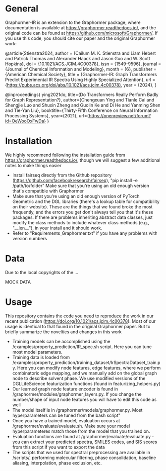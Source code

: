 # General
Graphormer-IR is an extension to the Graphormer package, where documentation is available at https://graphormer.readthedocs.io/, and the original code can be found at https://github.com/microsoft/Graphormer/. If you use this code, you should cite our paper and the original Graphormer work:

@article{Stienstra2024,
   author = {Cailum M. K. Stienstra and Liam Hebert and Patrick Thomas and Alexander Haack and Jason Guo and W. Scott Hopkins},
   doi = {10.1021/ACS.JCIM.4C00378},
   issn = {1549-9596},
   journal = {Journal of Chemical Information and Modeling},
   month = {6},
   publisher = {American Chemical Society},
   title = {Graphormer-IR: Graph Transformers Predict Experimental IR Spectra Using Highly Specialized Attention},
   url = {https://pubs.acs.org/doi/abs/10.1021/acs.jcim.4c00378},
   year = {2024},
}

@inproceedings{
ying2021do,
title={Do Transformers Really Perform Badly for Graph Representation?},
author={Chengxuan Ying and Tianle Cai and Shengjie Luo and Shuxin Zheng and Guolin Ke and Di He and Yanming Shen and Tie-Yan Liu},
booktitle={Thirty-Fifth Conference on Neural Information Processing Systems},
year={2021},
url={https://openreview.net/forum?id=OeWooOxFwDa}
}

# Installation
We highly recommend following the installation guide from https://graphormer.readthedocs.io/, though we will suggest a few additional notes to make things easier
- Install fairseq directly from the Github repository (https://github.com/facebookresearch/fairseq), "pip install -e /path/to/folder" Make sure that you're using an old enough version that's compatible with Graphormer
- Make sure that you're using an old enough version of PyTorch Geometric and the DGL libraries (there's a lookup table for compatibility on their website). These are the things that we found broke the most frequently, and the errors you get don't always tell you that it's these packages. If there are problems inheriting abstract data classes, just modify the class methods to include whatever class methods (e.g., "\_\_len\_\_"), in your install and it should work.
- Refer to "Requirements_Graphormer.txt" if you have any problems with version numbers

# Data
Due to the local copyrights of the  ...

MOCK DATA

  
# Usage
This repository contains the code you need to reproduce the work in our recent publication (https://doi.org/10.1021/acs.jcim.4c00378). Most of our usage is identical to that found in the original Graphormer paper. But to briefly summarize the novelties and changes in this work

- Training models can be accomplished using the /examples/property_prediction/IR_spec.sh script. Here you can tune most model parameters.
- Training data is loaded from  /examples/property_prediction/training_dataset/IrSpectraDataset_train.py. Here you can modify node features, edge features, where we perform combinatoric edge mapping, and we manually add on the global graph node to describe solvent phase. We use modified versions of the DGLLifeScience featurization functions (found in featurizing_helpers.py)
- Our learned graph node feature encoder is found in /graphormer/modules/graphormer_layers.py. If you change the number/shape of input node features you will have to edit this code as well
- The model itself is in /graphormer/models/graphormer.py. Most hyperparameters can be tuned from the bash script"
- Once you have a trained model, evaluation occurs at /graphormer/evaluate/evaluate.sh. Make sure your model hyperparameteres match those from the model that you trained on. 
- Evaluation functions are found at /graphormer/evaluate/evaluate.py - you can extract your predicted spectra, SMILES codes, and SIS scores from this script if you want to export the data
- The scripts that we used for spectral preprocessing are available in /scripts/, performing molecular filtering, phase consolidation, baseline aliasing, interpolation, phase exclusion, etc. 






